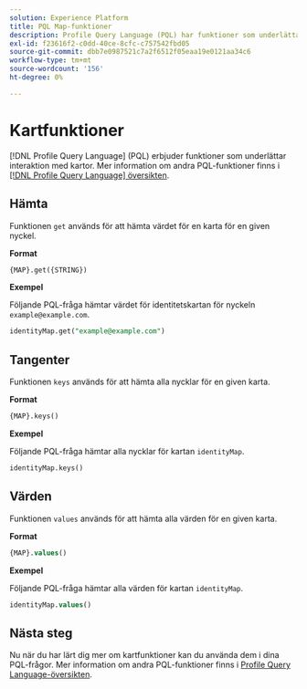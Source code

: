 ```yaml
---
solution: Experience Platform
title: PQL Map-funktioner
description: Profile Query Language (PQL) har funktioner som underlättar interaktion med kartor.
exl-id: f23616f2-c0dd-40ce-8cfc-c757542fbd05
source-git-commit: dbb7e0987521c7a2f6512f05eaa19e0121aa34c6
workflow-type: tm+mt
source-wordcount: '156'
ht-degree: 0%

---
```


# Kartfunktioner

[!DNL Profile Query Language] (PQL) erbjuder funktioner som underlättar interaktion med kartor. Mer information om andra PQL-funktioner finns i [[!DNL Profile Query Language] översikten](./overview.md).

## Hämta

Funktionen `get` används för att hämta värdet för en karta för en given nyckel.

**Format**

```sql
{MAP}.get({STRING})
```

**Exempel**

Följande PQL-fråga hämtar värdet för identitetskartan för nyckeln `example@example.com`.

```sql
identityMap.get("example@example.com")
```

## Tangenter

Funktionen `keys` används för att hämta alla nycklar för en given karta.

**Format**

```sql
{MAP}.keys()
```

**Exempel**

Följande PQL-fråga hämtar alla nycklar för kartan `identityMap`.

```sql
identityMap.keys()
```

## Värden

Funktionen `values` används för att hämta alla värden för en given karta.

**Format**

```sql
{MAP}.values()
```

**Exempel**

Följande PQL-fråga hämtar alla värden för kartan `identityMap`.

```sql
identityMap.values()
```

## Nästa steg

Nu när du har lärt dig mer om kartfunktioner kan du använda dem i dina PQL-frågor. Mer information om andra PQL-funktioner finns i [Profile Query Language-översikten](./overview.md).

